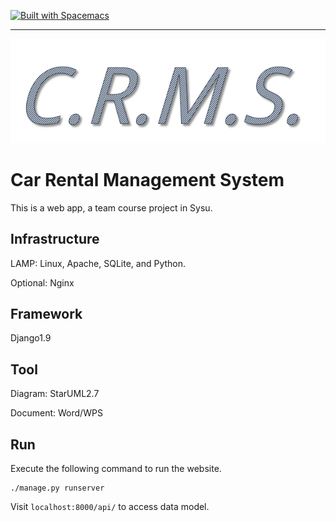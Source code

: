 [![Built with Spacemacs](https://cdn.rawgit.com/syl20bnr/spacemacs/442d025779da2f62fc86c2082703697714db6514/assets/spacemacs-badge.svg)](http://github.com/syl20bnr/spacemacs)

---

<p align="center"><img src="/doc/img/logo.png" alt="CRMS"/></p>

# Car Rental Management System

This is a web app, a team course project in Sysu.

## Infrastructure

LAMP: Linux, Apache, SQLite, and Python.

Optional: Nginx

## Framework

Django1.9

## Tool

Diagram: StarUML2.7

Document: Word/WPS

## Run

Execute the following command to run the website.

```
./manage.py runserver
```

Visit `localhost:8000/api/` to access data model.
